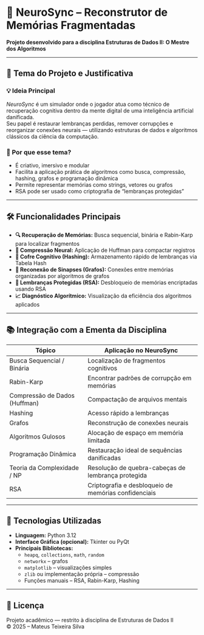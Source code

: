 
# 🧠 NeuroSync – Reconstrutor de Memórias Fragmentadas

**Projeto desenvolvido para a disciplina Estruturas de Dados II: O Mestre dos Algoritmos**

---

## 📌 Tema do Projeto e Justificativa

### 💡 Ideia Principal
*NeuroSync* é um simulador onde o jogador atua como técnico de recuperação cognitiva dentro da mente digital de uma inteligência artificial danificada.  
Seu papel é restaurar lembranças perdidas, remover corrupções e reorganizar conexões neurais — utilizando estruturas de dados e algoritmos clássicos da ciência da computação.

### 🎯 Por que esse tema?
- É criativo, imersivo e modular
- Facilita a aplicação prática de algoritmos como busca, compressão, hashing, grafos e programação dinâmica
- Permite representar memórias como strings, vetores ou grafos
- RSA pode ser usado como criptografia de “lembranças protegidas”

---

## 🛠️ Funcionalidades Principais

- **🔍 Recuperação de Memórias:** Busca sequencial, binária e Rabin-Karp para localizar fragmentos
- **🧵 Compressão Neural:** Aplicação de Huffman para compactar registros
- **🔐 Cofre Cognitivo (Hashing):** Armazenamento rápido de lembranças via Tabela Hash
- **🧠 Reconexão de Sinapses (Grafos):** Conexões entre memórias organizadas por algoritmos de grafos
- **🧬 Lembranças Protegidas (RSA):** Desbloqueio de memórias encriptadas usando RSA
- **📈 Diagnóstico Algorítmico:** Visualização da eficiência dos algoritmos aplicados

---

## 📚 Integração com a Ementa da Disciplina

| Tópico                         | Aplicação no NeuroSync |
|--------------------------------|-------------------------|
| Busca Sequencial / Binária     | Localização de fragmentos cognitivos |
| Rabin-Karp                     | Encontrar padrões de corrupção em memórias |
| Compressão de Dados (Huffman)  | Compactação de arquivos mentais |
| Hashing                        | Acesso rápido a lembranças |
| Grafos                         | Reconstrução de conexões neurais |
| Algoritmos Gulosos             | Alocação de espaço em memória limitada |
| Programação Dinâmica           | Restauração ideal de sequências danificadas |
| Teoria da Complexidade / NP    | Resolução de quebra-cabeças de lembrança protegida |
| RSA                            | Criptografia e desbloqueio de memórias confidenciais |

---

## 🧪 Tecnologias Utilizadas

- **Linguagem:** Python 3.12
- **Interface Gráfica (opcional):** Tkinter ou PyQt
- **Principais Bibliotecas:**
  - `heapq`, `collections`, `math`, `random`
  - `networkx` – grafos
  - `matplotlib` – visualizações simples
  - `zlib` ou implementação própria – compressão
  - Funções manuais – RSA, Rabin-Karp, Hashing

---

## 📃 Licença

Projeto acadêmico — restrito à disciplina de Estruturas de Dados II  
© 2025 – Mateus Teixeira Silva
